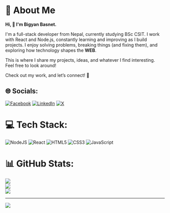 # 💫 About Me

**Hi, 👋 I'm Bigyan Basnet.**  

I'm a full-stack developer from Nepal, currently studying BSc CSIT. I work with React and Node.js, constantly learning and improving as I build projects. I enjoy solving problems, breaking things (and fixing them), and exploring how technology shapes the **WEB**.  

This is where I share my projects, ideas, and whatever I find interesting. Feel free to look around!  

Check out my work, and let’s connect! 🚀  




## 🌐 Socials:
[![Facebook](https://img.shields.io/badge/Facebook-%231877F2.svg?logo=Facebook&logoColor=white)](https://facebook.com/bigyan.basnet.7547) [![LinkedIn](https://img.shields.io/badge/LinkedIn-%230077B5.svg?logo=linkedin&logoColor=white)](https://linkedin.com/in/bigyan-basnet) [![X](https://img.shields.io/badge/X-black.svg?logo=X&logoColor=white)](https://x.com/BigyanBasnetX) 

# 💻 Tech Stack:
![NodeJS](https://img.shields.io/badge/node.js-6DA55F?style=for-the-badge&logo=node.js&logoColor=white) ![React](https://img.shields.io/badge/react-%2320232a.svg?style=for-the-badge&logo=react&logoColor=%2361DAFB) ![HTML5](https://img.shields.io/badge/html5-%23E34F26.svg?style=for-the-badge&logo=html5&logoColor=white)  ![CSS3](https://img.shields.io/badge/css3-%231572B6.svg?style=for-the-badge&logo=css3&logoColor=white)  ![JavaScript](https://img.shields.io/badge/javascript-%23323330.svg?style=for-the-badge&logo=javascript&logoColor=%23F7DF1E) 
# 📊 GitHub Stats:
![](https://github-readme-stats.vercel.app/api?username=Bigyanhub&theme=dark&hide_border=false&include_all_commits=true&count_private=true)<br/>
![](https://github-readme-streak-stats.herokuapp.com/?user=Bigyanhub&theme=dark&hide_border=false)<br/>
![](https://github-readme-stats.vercel.app/api/top-langs/?username=Bigyanhub&theme=dark&hide_border=false&include_all_commits=true&count_private=true&layout=compact)

---
[![](https://visitcount.itsvg.in/api?id=Bigyanhub&icon=0&color=0)](https://visitcount.itsvg.in)


<!-- Proudly created with GPRM ( https://gprm.itsvg.in ) -->
